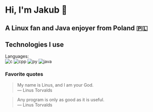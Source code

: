 # Hi, I'm Jakub 👋
## A Linux fan and Java enjoyer from Poland 🇵🇱

## Technologies I use
Languages: <br/>
![c](https://github.com/jakub-swiniarski/jakub-swiniarski/assets/77209709/cec46eb7-ae46-43e7-b7f6-9636719a4df3)
![cpp](https://github.com/jakub-swiniarski/jakub-swiniarski/assets/77209709/0600e682-e077-42b7-8cde-b442a9e87342)
![py](https://github.com/jakub-swiniarski/jakub-swiniarski/assets/77209709/d95b23b6-7f4a-433c-b050-59397067a5f7)
![java](https://github.com/jakub-swiniarski/jakub-swiniarski/assets/77209709/be8beaf5-fae5-4fdf-ad5a-eb67aea450a1)

### Favorite quotes
> My name is Linus, and I am your God. <br/>
> — Linus Torvalds

> Any program is only as good as it is useful. <br/>
> — Linus Torvalds

